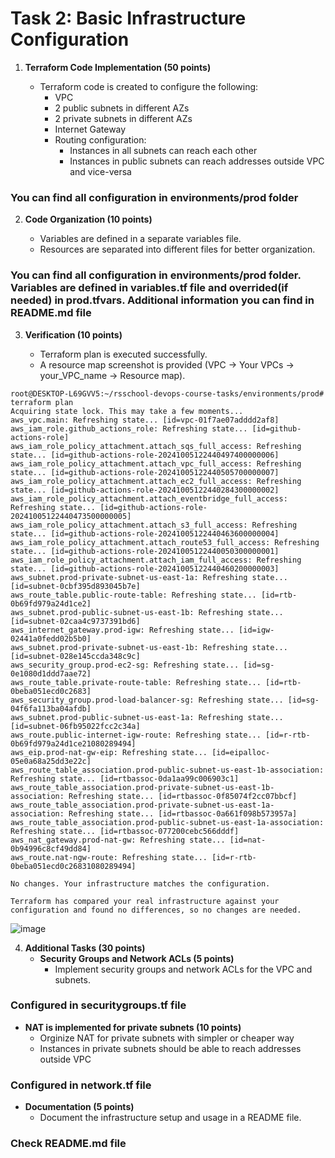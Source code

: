 # Task 2: Basic Infrastructure Configuration
1. **Terraform Code Implementation (50 points)**

   - Terraform code is created to configure the following:
     - VPC
     - 2 public subnets in different AZs
     - 2 private subnets in different AZs
     - Internet Gateway
     - Routing configuration:
       - Instances in all subnets can reach each other
       - Instances in public subnets can reach addresses outside VPC and vice-versa
      
### __You can find all configuration in environments/prod folder__



2. **Code Organization (10 points)**

   - Variables are defined in a separate variables file.
   - Resources are separated into different files for better organization.

### __You can find all configuration in environments/prod folder. Variables are defined in variables.tf file and overrided(if needed) in prod.tfvars. Additional information you can find in README.md file__




3. **Verification (10 points)**

   - Terraform plan is executed successfully.
   - A resource map screenshot is provided (VPC -> Your VPCs -> your_VPC_name -> Resource map).

```
root@DESKTOP-L69GVV5:~/rsschool-devops-course-tasks/environments/prod# terraform plan
Acquiring state lock. This may take a few moments...
aws_vpc.main: Refreshing state... [id=vpc-01f7ae07adddd2af8]
aws_iam_role.github_actions_role: Refreshing state... [id=github-actions-role]
aws_iam_role_policy_attachment.attach_sqs_full_access: Refreshing state... [id=github-actions-role-20241005122440497400000006]
aws_iam_role_policy_attachment.attach_vpc_full_access: Refreshing state... [id=github-actions-role-20241005122440505700000007]
aws_iam_role_policy_attachment.attach_ec2_full_access: Refreshing state... [id=github-actions-role-20241005122440284300000002]
aws_iam_role_policy_attachment.attach_eventbridge_full_access: Refreshing state... [id=github-actions-role-20241005122440473500000005]
aws_iam_role_policy_attachment.attach_s3_full_access: Refreshing state... [id=github-actions-role-20241005122440463600000004]
aws_iam_role_policy_attachment.attach_route53_full_access: Refreshing state... [id=github-actions-role-20241005122440050300000001]
aws_iam_role_policy_attachment.attach_iam_full_access: Refreshing state... [id=github-actions-role-20241005122440460200000003]
aws_subnet.prod-private-subnet-us-east-1a: Refreshing state... [id=subnet-0cbf395d893045b7e]
aws_route_table.public-route-table: Refreshing state... [id=rtb-0b69fd979a24d1ce2]
aws_subnet.prod-public-subnet-us-east-1b: Refreshing state... [id=subnet-02caa4c9737391bd6]
aws_internet_gateway.prod-igw: Refreshing state... [id=igw-02441a0fedd02b5b0]
aws_subnet.prod-private-subnet-us-east-1b: Refreshing state... [id=subnet-028e145ccda348c9c]
aws_security_group.prod-ec2-sg: Refreshing state... [id=sg-0e1080d1ddd7aae72]
aws_route_table.private-route-table: Refreshing state... [id=rtb-0beba051ecd0c2683]
aws_security_group.prod-load-balancer-sg: Refreshing state... [id=sg-04f6fa113ba04afdb]
aws_subnet.prod-public-subnet-us-east-1a: Refreshing state... [id=subnet-06fb95022fcc2c34a]
aws_route.public-internet-igw-route: Refreshing state... [id=r-rtb-0b69fd979a24d1ce21080289494]
aws_eip.prod-nat-gw-eip: Refreshing state... [id=eipalloc-05e0a68a25dd3e22c]
aws_route_table_association.prod-public-subnet-us-east-1b-association: Refreshing state... [id=rtbassoc-0da1aa99c006903c1]
aws_route_table_association.prod-private-subnet-us-east-1b-association: Refreshing state... [id=rtbassoc-0f85074f2cc07bbcf]
aws_route_table_association.prod-private-subnet-us-east-1a-association: Refreshing state... [id=rtbassoc-0a661f098b573957a]
aws_route_table_association.prod-public-subnet-us-east-1a-association: Refreshing state... [id=rtbassoc-077200cebc566dddf]
aws_nat_gateway.prod-nat-gw: Refreshing state... [id=nat-0b94996c8cf49dd84]
aws_route.nat-ngw-route: Refreshing state... [id=r-rtb-0beba051ecd0c26831080289494]

No changes. Your infrastructure matches the configuration.

Terraform has compared your real infrastructure against your configuration and found no differences, so no changes are needed.
```

![image](https://github.com/user-attachments/assets/356f6938-5236-40bf-83c5-57cc7525d75e)


4. **Additional Tasks (30 points)**
   - **Security Groups and Network ACLs (5 points)**
     - Implement security groups and network ACLs for the VPC and subnets.


### __Configured in securitygroups.tf file__



   - **NAT is implemented for private subnets (10 points)**
     - Orginize NAT for private subnets with simpler or cheaper way
     - Instances in private subnets should be able to reach addresses outside VPC
    


### __Configured in network.tf file__

    
   - **Documentation (5 points)**
     - Document the infrastructure setup and usage in a README file.
    
### __Check README.md file__
